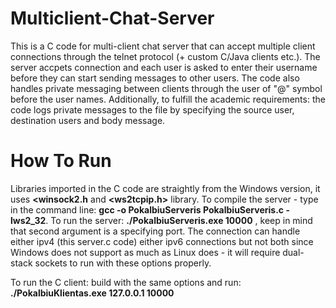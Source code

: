 # Multiclient-Chat-Server
This is a C code for multi-client chat server that can accept multiple client connections through the telnet protocol (+ custom C/Java clients etc.). The server accpets connection and each user is asked to enter their username before they can start sending messages to other users. The code also handles private messaging between clients through the user of "@" symbol before the user names. Additionally, to fulfill the academic requirements: the code logs private messages to the file by specifying the source user, destination users and body message. 

# How To Run
Libraries imported in the C code are straightly from the Windows version, it uses **<winsock2.h** and **<ws2tcpip.h>** library. To compile the server - type in the command line: **gcc -o PokalbiuServeris PokalbiuServeris.c -lws2_32**. To run the server: **./PokalbiuServeris.exe 10000** , keep in mind that second argument is a specifying port. The connection can handle either ipv4 (this server.c code) either ipv6 connections but not both since Windows does not support as much as Linux does - it will require dual-stack sockets to run with these options properly.

To run the C client: build with the same options and run: **./PokalbiuKlientas.exe 127.0.0.1 10000**

